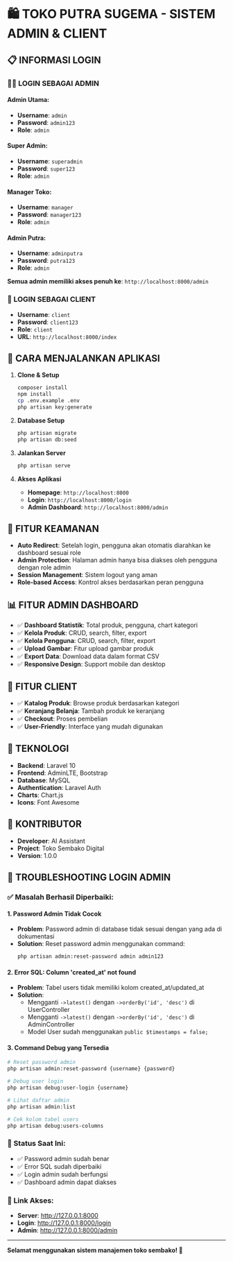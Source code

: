 # 🛍️ TOKO PUTRA SUGEMA - SISTEM ADMIN & CLIENT

## 📋 INFORMASI LOGIN

### 👨‍💼 LOGIN SEBAGAI ADMIN

#### **Admin Utama:**

-   **Username**: `admin`
-   **Password**: `admin123`
-   **Role**: `admin`

#### **Super Admin:**

-   **Username**: `superadmin`
-   **Password**: `super123`
-   **Role**: `admin`

#### **Manager Toko:**

-   **Username**: `manager`
-   **Password**: `manager123`
-   **Role**: `admin`

#### **Admin Putra:**

-   **Username**: `adminputra`
-   **Password**: `putra123`
-   **Role**: `admin`

**Semua admin memiliki akses penuh ke**: `http://localhost:8000/admin`

### 👤 LOGIN SEBAGAI CLIENT

-   **Username**: `client`
-   **Password**: `client123`
-   **Role**: `client`
-   **URL**: `http://localhost:8000/index`

## 🚀 CARA MENJALANKAN APLIKASI

1. **Clone & Setup**

    ```bash
    composer install
    npm install
    cp .env.example .env
    php artisan key:generate
    ```

2. **Database Setup**

    ```bash
    php artisan migrate
    php artisan db:seed
    ```

3. **Jalankan Server**

    ```bash
    php artisan serve
    ```

4. **Akses Aplikasi**
    - **Homepage**: `http://localhost:8000`
    - **Login**: `http://localhost:8000/login`
    - **Admin Dashboard**: `http://localhost:8000/admin`

## 🔐 FITUR KEAMANAN

-   **Auto Redirect**: Setelah login, pengguna akan otomatis diarahkan ke dashboard sesuai role
-   **Admin Protection**: Halaman admin hanya bisa diakses oleh pengguna dengan role admin
-   **Session Management**: Sistem logout yang aman
-   **Role-based Access**: Kontrol akses berdasarkan peran pengguna

## 📊 FITUR ADMIN DASHBOARD

-   ✅ **Dashboard Statistik**: Total produk, pengguna, chart kategori
-   ✅ **Kelola Produk**: CRUD, search, filter, export
-   ✅ **Kelola Pengguna**: CRUD, search, filter, export
-   ✅ **Upload Gambar**: Fitur upload gambar produk
-   ✅ **Export Data**: Download data dalam format CSV
-   ✅ **Responsive Design**: Support mobile dan desktop

## 🛒 FITUR CLIENT

-   ✅ **Katalog Produk**: Browse produk berdasarkan kategori
-   ✅ **Keranjang Belanja**: Tambah produk ke keranjang
-   ✅ **Checkout**: Proses pembelian
-   ✅ **User-Friendly**: Interface yang mudah digunakan

## 🔧 TEKNOLOGI

-   **Backend**: Laravel 10
-   **Frontend**: AdminLTE, Bootstrap
-   **Database**: MySQL
-   **Authentication**: Laravel Auth
-   **Charts**: Chart.js
-   **Icons**: Font Awesome

## 👥 KONTRIBUTOR

-   **Developer**: AI Assistant
-   **Project**: Toko Sembako Digital
-   **Version**: 1.0.0

## 🔧 TROUBLESHOOTING LOGIN ADMIN

### ✅ Masalah Berhasil Diperbaiki:

#### **1. Password Admin Tidak Cocok**

-   **Problem**: Password admin di database tidak sesuai dengan yang ada di dokumentasi
-   **Solution**: Reset password admin menggunakan command:
    ```bash
    php artisan admin:reset-password admin admin123
    ```

#### **2. Error SQL: Column 'created_at' not found**

-   **Problem**: Tabel users tidak memiliki kolom created_at/updated_at
-   **Solution**:
    -   Mengganti `->latest()` dengan `->orderBy('id', 'desc')` di UserController
    -   Mengganti `->latest()` dengan `->orderBy('id', 'desc')` di AdminController
    -   Model User sudah menggunakan `public $timestamps = false;`

#### **3. Command Debug yang Tersedia**

```bash
# Reset password admin
php artisan admin:reset-password {username} {password}

# Debug user login
php artisan debug:user-login {username}

# Lihat daftar admin
php artisan admin:list

# Cek kolom tabel users
php artisan debug:users-columns
```

### 🎯 Status Saat Ini:

-   ✅ Password admin sudah benar
-   ✅ Error SQL sudah diperbaiki
-   ✅ Login admin sudah berfungsi
-   ✅ Dashboard admin dapat diakses

### 🔗 Link Akses:

-   **Server**: http://127.0.0.1:8000
-   **Login**: http://127.0.0.1:8000/login
-   **Admin**: http://127.0.0.1:8000/admin

---

**Selamat menggunakan sistem manajemen toko sembako! 🎉**

